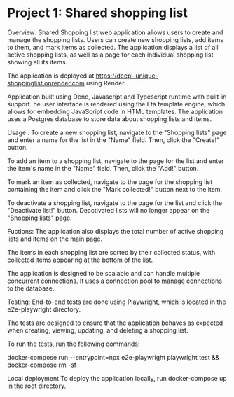 # Project 1: Shared shopping list

Overview:
Shared Shopping list web application allows users to create and manage the shopping lists. Users can create new shopping lists, add items to them, and mark items as collected. The application displays a list of all active shopping lists, as well as a page for each individual shopping list showing all its items.

The application is deployed at https://deepi-unique-shoppinglist.onrender.com using Render.

Application built using Deno, Javascript and Typescript runtime with built-in support. he user interface is rendered using the Eta template engine, which allows for embedding JavaScript code in HTML templates. The application uses a Postgres database to store data about shopping lists and items.

Usage : 
To create a new shopping list, navigate to the "Shopping lists" page and enter a name for the list in the "Name" field. Then, click the "Create!" button.

To add an item to a shopping list, navigate to the page for the list and enter the item's name in the "Name" field. Then, click the "Add!" button.

To mark an item as collected, navigate to the page for the shopping list containing the item and click the "Mark collected!" button next to the item.

To deactivate a shopping list, navigate to the page for the list and click the "Deactivate list!" button. Deactivated lists will no longer appear on the "Shopping lists" page.

Fuctions:
The application also displays the total number of active shopping lists and items on the main page.

The items in each shopping list are sorted by their collected status, with collected items appearing at the bottom of the list.

The application is designed to be scalable and can handle multiple concurrent connections. It uses a connection pool to manage connections to the database.

Testing:
End-to-end tests are done using Playwright, which is located in the e2e-playwright directory.

The tests are designed to ensure that the application behaves as expected when creating, viewing, updating, and deleting a shopping list.

To run the tests, run the following commands:

docker-compose run --entrypoint=npx e2e-playwright playwright test && docker-compose rm -sf

Local deployment
To deploy the application locally, run docker-compose up in the root directory.